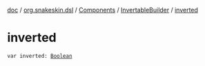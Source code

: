 [doc](../../../index.md) / [org.snakeskin.dsl](../../index.md) / [Components](../index.md) / [InvertableBuilder](index.md) / [inverted](./inverted.md)

# inverted

`var inverted: `[`Boolean`](https://kotlinlang.org/api/latest/jvm/stdlib/kotlin/-boolean/index.html)